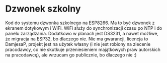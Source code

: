 Dzwonek szkolny
===============

Kod do systemu dzwonka szkolnego na ESP8266. Ma to być dzwonek z ekranem
dotykowym i WiFi. WiFi służy do synchronizacji czasu po NTP i do panelu
zarządzania. Dodatkowo w planach jest DS3231, a nawet możliwe, że migracja
na ESP32, bo dlaczego nie. Nie ma gwarancji, licencja to DamjesaP, projekt jest
na użytek własny (i nie jest robiony na zlecenie pracodawcy, co nie skutkuje
przeniesieniem majątkowych praw autorskich na pracodawcę), ale wrzucam go
publicznie, bo dlaczego nie :)
